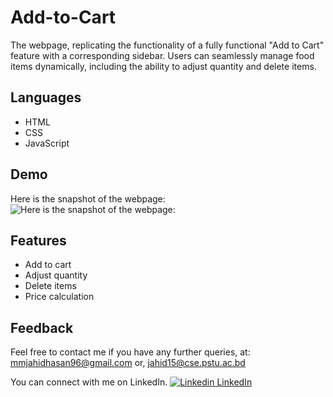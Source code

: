 
# Add-to-Cart

The webpage, replicating the functionality of a fully functional "Add to Cart" feature with a corresponding sidebar. Users can seamlessly manage food items dynamically, including the ability to adjust quantity and delete items.

## Languages
- HTML
- CSS
- JavaScript
## Demo
Here is the snapshot of the webpage:
![Here is the snapshot of the webpage: ](https://github.com/Jahid-Hasan-96/Add-to-Cart/assets/67227023/e137b19f-62e4-47d5-9b81-d6431833d751)


## Features

- Add to cart
- Adjust quantity
- Delete items
- Price calculation


## Feedback

Feel free to contact me if you have any further queries, at: <mmjahidhasan96@gmail.com> or, <jahid15@cse.pstu.ac.bd>

You can connect with me on LinkedIn.
[![Linkedin](https://i.stack.imgur.com/gVE0j.png) LinkedIn](https://www.linkedin.com/in/mmjahidhasan/)

